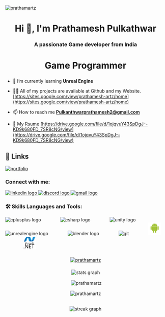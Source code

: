 <p align="left"> <img src="https://komarev.com/ghpvc/?username=prathamartz&label=Profile%20views&color=0e75b6&style=flat" alt="prathamartz" /> </p>
<h1 align="center">Hi 👋, I'm Prathamesh Pulkathwar</h1>
<h3 align="center">A passionate Game developer from India </h3>


<h1 align="center">Game Programmer</h1>

###

- 🌱 I’m currently learning **Unreal Engine**

- 👨‍💻 All of my projects are available at Github and my Website. [https://sites.google.com/view/prathamesh-artz/home](https://sites.google.com/view/prathamesh-artz/home)

- 📫 How to reach me **Pulkanthwarprathamesh2@gmail.com**

- 📄 My Rsume [https://drive.google.com/file/d/1ojqvuY43SpDgJ--KD9k680FD_7SR8cNG/view](https://drive.google.com/file/d/1ojqvuY43SpDgJ--KD9k680FD_7SR8cNG/view)


## 🔗 Links
[![portfolio](https://img.shields.io/badge/my_portfolio-000?style=for-the-badge&logo=ko-fi&logoColor=white)](https://sites.google.com/view/prathamesh-artz/home)

<h3 align="left">Connect with me:</h3>
<div align="left">
  <a href="www.linkedin.com/in/prathamesh-pulkanthwar" target="_blank">
    <img src="https://raw.githubusercontent.com/maurodesouza/profile-readme-generator/master/src/assets/icons/social/linkedin/default.svg" width="90" height="40" alt="linkedin logo"  />
  </a>
  <a href="https://discord.com/channels/@me" target="_blank">
    <img src="https://raw.githubusercontent.com/maurodesouza/profile-readme-generator/master/src/assets/icons/social/discord/default.svg" width="90" height="40" alt="discord logo"  />
  </a>
  <a href="Pulkanthwarprathamesh2@gmail.com " target="_blank">
    <img src="https://raw.githubusercontent.com/maurodesouza/profile-readme-generator/master/src/assets/icons/social/gmail/default.svg" width="90" height="40" alt="gmail logo"  />
  </a>
</div>

###
<h3 align="left"> 🛠 Skills
  Languages and Tools:</h3>

<div align="left">
  <img src="https://cdn.jsdelivr.net/gh/devicons/devicon/icons/cplusplus/cplusplus-original.svg" height="40" alt="cplusplus logo"  />
  <img width="53" />
  <img src="https://cdn.jsdelivr.net/gh/devicons/devicon/icons/csharp/csharp-original.svg" height="40" alt="csharp logo"  />
  <img width="53" />
  <img src="https://cdn.jsdelivr.net/gh/devicons/devicon/icons/unity/unity-original.svg" height="40" alt="unity logo"  />
  <img width="53" />
  <img src="https://encrypted-tbn0.gstatic.com/images?q=tbn:ANd9GcR4K9JrPPf8d6W_QjmrkSMzrwlyh-T6WC4O4Q&s" height="40" alt="unrealengine logo"  />
  <img width="53" />
  <img src="https://cdn.jsdelivr.net/gh/devicons/devicon/icons/blender/blender-original.svg" height="40" alt="blender logo"  />
  <img width="53" />
  <img src="https://www.vectorlogo.zone/logos/git-scm/git-scm-icon.svg" alt="git" width="40" height="40"/> 
  <img width="53" />
  <img src="https://raw.githubusercontent.com/devicons/devicon/master/icons/android/android-original-wordmark.svg" alt="android" width="40" height="40"/> 
  <img width="53" />
  <img src="https://raw.githubusercontent.com/devicons/devicon/master/icons/dot-net/dot-net-original-wordmark.svg" alt="dotnet" width="40" height="40"/>
</div>



###
<p align="center"> <a href="https://github.com/ryo-ma/github-profile-trophy"><img src="https://github-profile-trophy.vercel.app/?username=prathamartz" alt="prathamartz" /></a> </p>

###
<p align="center"><img  src="https://github-readme-stats.vercel.app/api?username=PrathamArtz&hide_title=false&hide_rank=false&show_icons=true&include_all_commits=true&count_private=true&disable_animations=false&theme=dracula&locale=en&hide_border=false" height="150" alt="stats graph"  /></p>
<p align="center" >&nbsp;<img align="center" src="https://github-readme-stats.vercel.app/api?username=prathamartz&show_icons=true&locale=en" alt="prathamartz" /></p>

<p align="center"><img align="center" src="https://github-readme-stats.vercel.app/api/top-langs?username=prathamartz&show_icons=true&locale=en&layout=compact" alt="prathamartz" /></p>

<br clear="both">

<div align="center">
  
  <img src="https://streak-stats.demolab.com?user=PrathamArtz&locale=en&mode=daily&theme=dracula&hide_border=false&border_radius=5" height="150" alt="streak graph"  />
  
</div>

###



###
